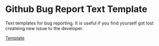 # Github Bug Report Text Template
Text templates for bug reporting.
It is useful if you find yourself got lost createing new issue to the developer.


[Template](Main.txt)
